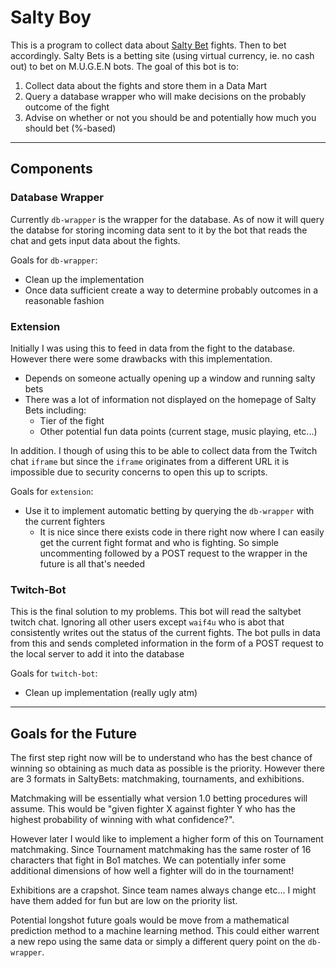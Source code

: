 # Salty Boy

This is a program to collect data about [Salty Bet](http://saltybet.com) fights. Then to bet accordingly. Salty Bets is a betting site (using virtual currency, ie. no cash out) to bet on M.U.G.E.N bots. The goal of this bot is to:

1. Collect data about the fights and store them in a Data Mart
1. Query a database wrapper who will make decisions on the probably outcome of the fight
1. Advise on whether or not you should be and potentially how much you should bet (%-based)

---

## Components

### Database Wrapper

Currently `db-wrapper` is the wrapper for the database. As of now it will query the databse for storing incoming data sent to it by the bot that reads the chat and gets input data about the fights.

Goals for `db-wrapper`:

- Clean up the implementation
- Once data sufficient create a way to determine probably outcomes in a reasonable fashion

### Extension

Initially I was using this to feed in data from the fight to the database. However there were some drawbacks with this implementation.

- Depends on someone actually opening up a window and running salty bets
- There was a lot of information not displayed on the homepage of Salty Bets including:
    - Tier of the fight
    - Other potential fun data points (current stage, music playing, etc...)

In addition. I though of using this to be able to collect data from the Twitch chat `iframe` but since the `iframe` originates from a different URL it is impossible due to security concerns to open this up to scripts.

Goals for `extension`:

- Use it to implement automatic betting by querying the `db-wrapper` with the current fighters
    - It is nice since there exists code in there right now where I can easily get the current fight format and who is fighting. So simple uncommenting followed by a POST request to the wrapper in the future is all that's needed

### Twitch-Bot

This is the final solution to my problems. This bot will read the saltybet twitch chat. Ignoring all other users except `waif4u` who is  abot that consistently writes out the status of the current fights. The bot pulls in data from this and sends completed information in the form of a POST request to the local server to add it into the database

Goals for `twitch-bot`:

- Clean up implementation (really ugly atm)

---

## Goals for the Future

The first step right now will be to understand who has the best chance of winning so obtaining as much data as possible is the priority. However there are 3 formats in SaltyBets: matchmaking, tournaments, and exhibitions. 

Matchmaking will be essentially what version 1.0 betting procedures will assume. This would be "given fighter X against fighter Y who has the highest probability of winning with what confidence?".

However later I would like to implement a higher form of this on Tournament matchmaking. Since Tournament matchmaking has the same roster of 16 characters that fight in Bo1 matches. We can potentially infer some additional dimensions of how well a fighter will do in the tournament!

Exhibitions are a crapshot. Since team names always change etc... I might have them added for fun but are low on the priority list.

Potential longshot future goals would be move from a mathematical prediction method to a machine learning method. This could either warrent a new repo using the same data or simply a different query point on the `db-wrapper`.

